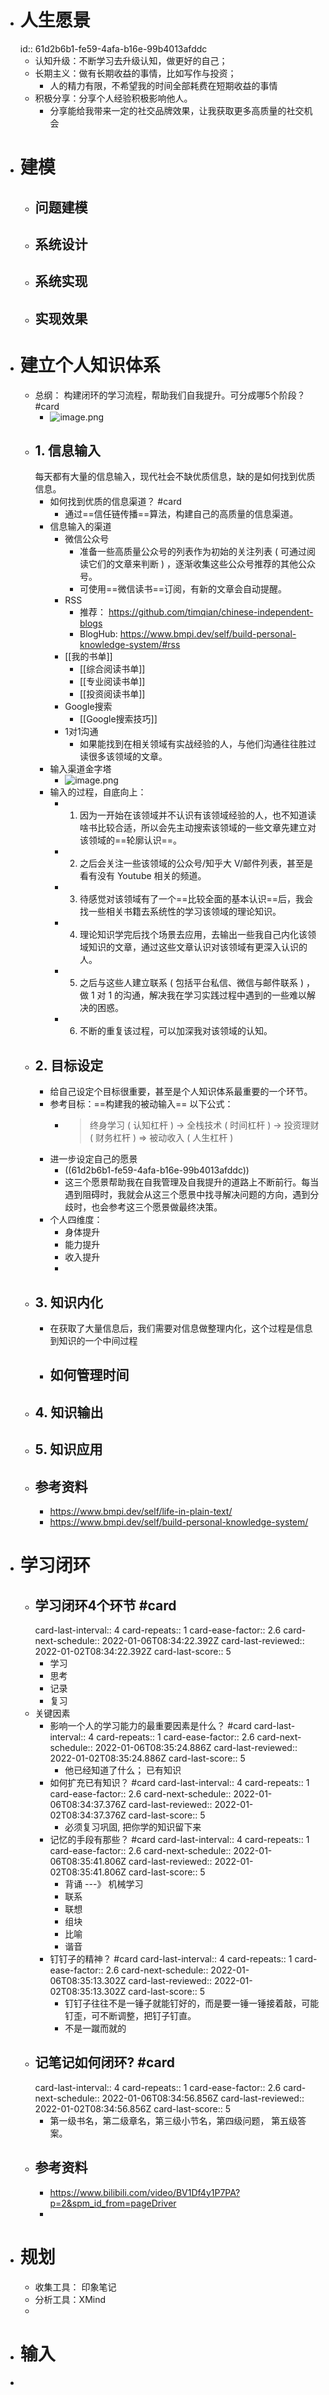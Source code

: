 - # 人生愿景
  id:: 61d2b6b1-fe59-4afa-b16e-99b4013afddc
	- 认知升级：不断学习去升级认知，做更好的自己；
	- 长期主义：做有长期收益的事情，比如写作与投资；
		- 人的精力有限，不希望我的时间全部耗费在短期收益的事情
	- 积极分享：分享个人经验积极影响他人。
		- 分享能给我带来一定的社交品牌效果，让我获取更多高质量的社交机会
- # 建模
	- ## 问题建模
	- ## 系统设计
	- ## 系统实现
	- ## 实现效果
- # 建立个人知识体系
	- 总纲： 构建闭环的学习流程，帮助我们自我提升。可分成哪5个阶段？ #card
		- ![image.png](../assets/image_1641199710215_0.png)
	- ## 1. 信息输入
	  每天都有大量的信息输入，现代社会不缺优质信息，缺的是如何找到优质信息。
		- 如何找到优质的信息渠道？ #card
			- 通过==信任链传播==算法，构建自己的高质量的信息渠道。
		- 信息输入的渠道
			- 微信公众号
				- 准备一些高质量公众号的列表作为初始的关注列表 ( 可通过阅读它们的文章来判断 ) ，逐渐收集这些公众号推荐的其他公众号。
				- 可使用==微信读书==订阅，有新的文章会自动提醒。
			- RSS
				- 推荐： https://github.com/timqian/chinese-independent-blogs
				- BlogHub: https://www.bmpi.dev/self/build-personal-knowledge-system/#rss
			- [[我的书单]]
				- [[综合阅读书单]]
				- [[专业阅读书单]]
				- [[投资阅读书单]]
			- Google搜索
				- [[Google搜索技巧]]
			- 1对1沟通
				- 如果能找到在相关领域有实战经验的人，与他们沟通往往胜过读很多该领域的文章。
		- 输入渠道金字塔
			- ![image.png](../assets/image_1641202012403_0.png)
		- 输入的过程，自底向上：
			- 1. 因为一开始在该领域并不认识有该领域经验的人，也不知道读啥书比较合适，所以会先主动搜索该领域的一些文章先建立对该领域的==轮廓认识==。
			- 2. 之后会关注一些该领域的公众号/知乎大 V/邮件列表，甚至是看有没有 Youtube 相关的频道。
			- 3. 待感觉对该领域有了一个==比较全面的基本认识==后，我会找一些相关书籍去系统性的学习该领域的理论知识。
			- 4. 理论知识学完后找个场景去应用，去输出一些我自己内化该领域知识的文章，通过这些文章认识对该领域有更深入认识的人。
			- 5. 之后与这些人建立联系 ( 包括平台私信、微信与邮件联系 ) ，做 1 对 1 的沟通，解决我在学习实践过程中遇到的一些难以解决的困惑。
			- 6. 不断的重复该过程，可以加深我对该领域的认知。
	- ## 2. 目标设定
		- 给自己设定个目标很重要，甚至是个人知识体系最重要的一个环节。
		- 参考目标：==构建我的被动输入== 以下公式：
			- > 终身学习 ( 认知杠杆 ) -> 全栈技术 ( 时间杠杆 ) -> 投资理财 ( 财务杠杆 ) => 被动收入 ( 人生杠杆 )
		- 进一步设定自己的愿景
			- ((61d2b6b1-fe59-4afa-b16e-99b4013afddc))
			- 这三个愿景帮助我在自我管理及自我提升的道路上不断前行。每当遇到阻碍时，我就会从这三个愿景中找寻解决问题的方向，遇到分歧时，也会参考这三个愿景做最终决策。
		- 个人四维度：
			- 身体提升
			- 能力提升
			- 收入提升
			-
	- ## 3. 知识内化
		- 在获取了大量信息后，我们需要对信息做整理内化，这个过程是信息到知识的一个中间过程
		- 如何管理时间
			-
	- ## 4. 知识输出
	- ## 5. 知识应用
	- ## 参考资料
		- https://www.bmpi.dev/self/life-in-plain-text/
		- https://www.bmpi.dev/self/build-personal-knowledge-system/
- # 学习闭环
	- ## 学习闭环4个环节 #card
	  card-last-interval:: 4
	  card-repeats:: 1
	  card-ease-factor:: 2.6
	  card-next-schedule:: 2022-01-06T08:34:22.392Z
	  card-last-reviewed:: 2022-01-02T08:34:22.392Z
	  card-last-score:: 5
		- 学习
		- 思考
		- 记录
		- 复习
	- 关键因素
		- 影响一个人的学习能力的最重要因素是什么？ #card
		  card-last-interval:: 4
		  card-repeats:: 1
		  card-ease-factor:: 2.6
		  card-next-schedule:: 2022-01-06T08:35:24.886Z
		  card-last-reviewed:: 2022-01-02T08:35:24.886Z
		  card-last-score:: 5
			- 他已经知道了什么； 已有知识
		- 如何扩充已有知识？ #card
		  card-last-interval:: 4
		  card-repeats:: 1
		  card-ease-factor:: 2.6
		  card-next-schedule:: 2022-01-06T08:34:37.376Z
		  card-last-reviewed:: 2022-01-02T08:34:37.376Z
		  card-last-score:: 5
			- 必须复习巩固, 把你学的知识留下来
		- 记忆的手段有那些？ #card
		  card-last-interval:: 4
		  card-repeats:: 1
		  card-ease-factor:: 2.6
		  card-next-schedule:: 2022-01-06T08:35:41.806Z
		  card-last-reviewed:: 2022-01-02T08:35:41.806Z
		  card-last-score:: 5
			- 背诵  ---》 机械学习
			- 联系
			- 联想
			- 组块
			- 比喻
			- 谐音
		- 钉钉子的精神？ #card
		  card-last-interval:: 4
		  card-repeats:: 1
		  card-ease-factor:: 2.6
		  card-next-schedule:: 2022-01-06T08:35:13.302Z
		  card-last-reviewed:: 2022-01-02T08:35:13.302Z
		  card-last-score:: 5
			- 钉钉子往往不是一锤子就能钉好的，而是要一锤一锤接着敲，可能钉歪，可不断调整，把钉子钉直。
			- 不是一蹴而就的
	- ## 记笔记如何闭环? #card
	  card-last-interval:: 4
	  card-repeats:: 1
	  card-ease-factor:: 2.6
	  card-next-schedule:: 2022-01-06T08:34:56.856Z
	  card-last-reviewed:: 2022-01-02T08:34:56.856Z
	  card-last-score:: 5
		- 第一级书名，第二级章名，第三级小节名，第四级问题， 第五级答案。
	- ## 参考资料
		- https://www.bilibili.com/video/BV1Df4y1P7PA?p=2&spm_id_from=pageDriver
		-
- # 规划
	- 收集工具： 印象笔记
	- 分析工具：XMind
	-
- # 输入
-